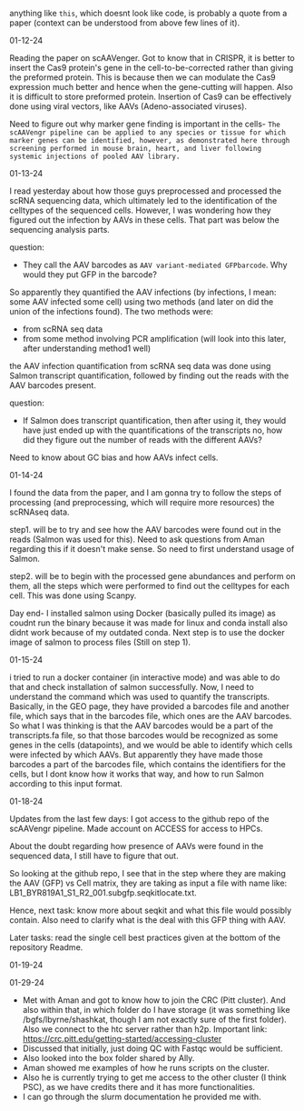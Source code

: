 anything like `this`, which doesnt look like code, is probably a quote from a paper (context can be understood from above few lines of it).

01-12-24

Reading the paper on scAAVenger. Got to know that in CRISPR, it is better to insert the Cas9 protein's gene in the cell-to-be-corrected rather than giving the preformed protein. This is because then we can modulate the Cas9 expression much better and hence when the gene-cutting will happen. Also it is difficult to store preformed protein. Insertion of Cas9 can be effectively done using viral vectors, like AAVs (Adeno-associated viruses).


Need to figure out why marker gene finding is important in the cells-
`The scAAVengr pipeline can be applied to any species or tissue for which marker genes can be identified, however, as demonstrated here through screening performed in mouse brain, heart, and liver following systemic injections of pooled AAV library.`

01-13-24

I read yesterday about how those guys preprocessed and processed the scRNA sequencing data, which ultimately led to the identification of the celltypes of the sequenced cells. 
However, I was wondering how they figured out the infection by AAVs in these cells. That part was below the sequencing analysis parts.

question:
- They call the AAV barcodes as `AAV variant-mediated GFPbarcode`. Why would they put GFP in the barcode?

So apparently they quantified the AAV infections (by infections, I mean: some AAV infected some cell) using two methods (and later on did the union of the infections found). The two methods were: 
- from scRNA seq data 
- from some method involving PCR amplification (will look into this later, after understanding method1 well)

the AAV infection quantification from scRNA seq data was done using Salmon transcript quantification, followed by finding out the reads with the AAV barcodes present.

question:
- If Salmon does transcript quantification, then after using it, they would have just ended up with the quantifications of the transcripts no, how did they figure out the number of reads with the different AAVs?

Need to know about GC bias and how AAVs infect cells.

01-14-24

I found the data from the paper, and I am gonna try to follow the steps of processing (and preprocessing, which will require more resources) the scRNAseq data. 

step1. will be to try and see how the AAV barcodes were found out in the reads (Salmon was used for this). Need to ask questions from Aman regarding this if it doesn't make sense. So need to first understand usage of Salmon.

step2. will be to begin with the processed gene abundances and perform on them, all the steps which were performed to find out the celltypes for each cell. This was done using Scanpy.

Day end-  I installed salmon using Docker (basically pulled its image) as coudnt run the binary because it was made for linux and conda install also didnt work because of my outdated conda. 
Next step is to use the docker image of salmon to process files (Still on step 1).

01-15-24

i tried to run a docker container (in interactive mode) and was able to do that and check installation of salmon successfully. Now, I need to understand the command which was used to quantify the transcripts. Basically, in the GEO page, they have provided a barcodes file and another file, which says that in the barcodes file, which ones are the AAV barcodes.
So what I was thinking is that the AAV barcodes would be a part of the transcripts.fa file, so that those barcodes would be recognized as some genes in the cells (datapoints), and we would be able to identify which cells were infected by which AAVs. But apparently they have made those barcodes a part of the barcodes file, which contains the identifiers for the cells, but I dont know how it works that way, and how to run Salmon according to this input format.

01-18-24

Updates from the last few days:
I got access to the github repo of the scAAVengr pipeline.
Made account on ACCESS for access to HPCs.

About the doubt regarding how presence of AAVs were found in the sequenced data, I still have to figure that out. 

So looking at the github repo, I see that in the step where they are making the AAV (GFP) vs Cell matrix, they are taking as input a file with name like: LB1_BYR819A1_S1_R2_001.subgfp.seqkitlocate.txt.

Hence, next task: know more about seqkit and what this file would possibly contain. Also need to clarify what is the deal with this GFP thing with AAV.

Later tasks: read the single cell best practices given at the bottom of the repository Readme.

01-19-24

01-29-24

- Met with Aman and got to know how to join the CRC (Pitt cluster). And also within that, in which folder do I have storage (it was something like /bgfs/lbyrne/shashkat, though I am not exactly sure of the first folder). Also we connect to the htc server rather than h2p. Important link: https://crc.pitt.edu/getting-started/accessing-cluster
- Discussed that initially, just doing QC with Fastqc would be sufficient. 
- Also looked into the box folder shared by Ally.
- Aman showed me examples of how he runs scripts on the cluster.
- Also he is currently trying to get me access to the other cluster (I think PSC), as we have credits there and it has more functionalities.
- I can go through the slurm documentation he provided me with.